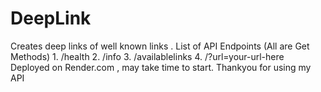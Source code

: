 <h1> DeepLink </h1>
Creates deep links of well known links . List of API Endpoints (All are Get Methods)
1. /health
2. /info
3. /availablelinks
4. /?url=your-url-here
Deployed on Render.com , may take time to start. Thankyou for using my API
